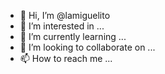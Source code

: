 - 👋 Hi, I’m @lamiguelito
- 👀 I’m interested in ...
- 🌱 I’m currently learning ...
- 💞️ I’m looking to collaborate on ...
- 📫 How to reach me ...

<!---
lamiguelito/lamiguelito is a ✨ special ✨ repository because its `README.md` (this file) appears on your GitHub profile.
You can click the Preview link to take a look at your changes.
--->
